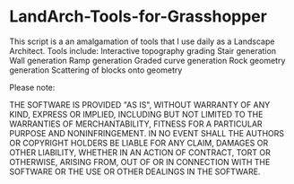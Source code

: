 # LandArch-Tools-for-Grasshopper

This script is a an amalgamation of tools that I use daily as a Landscape Architect. Tools include:  Interactive topography grading Stair generation Wall generation Ramp generation Graded curve generation Rock geometry generation Scattering of blocks onto geometry

Please note:  

THE SOFTWARE IS PROVIDED "AS IS", WITHOUT WARRANTY OF ANY KIND, EXPRESS OR IMPLIED, INCLUDING BUT NOT LIMITED TO THE WARRANTIES OF MERCHANTABILITY, FITNESS FOR A PARTICULAR PURPOSE AND NONINFRINGEMENT. IN NO EVENT SHALL THE AUTHORS OR COPYRIGHT HOLDERS BE LIABLE FOR ANY CLAIM, DAMAGES OR OTHER LIABILITY, WHETHER IN AN ACTION OF CONTRACT, TORT OR OTHERWISE, ARISING FROM, OUT OF OR IN CONNECTION WITH THE SOFTWARE OR THE USE OR OTHER DEALINGS IN THE SOFTWARE.
